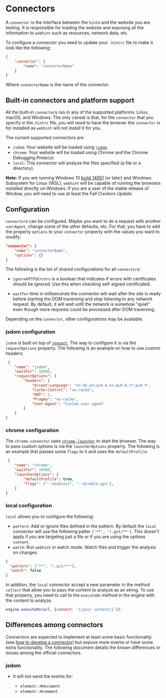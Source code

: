 # Connectors

A `connector` is the interface between the `hint`s and the website
you are testing. It is responsible for loading the website and exposing
all the information to `webhint` such as resources, network data, etc.

To configure a connector you need to update your `.hintrc` file to
make it look like the following:

```json
{
    "connector": {
        "name": "connectorName"
    }
}
```

Where `connectorName` is the name of the connector.

## Built-in connectors and platform support

All the built-in `connector`s run in any of the supported platforms:
Linux, macOS, and Windows. The only caveat is that, for the `connector`
that you specify in the`.hintrc` file, you will need to have the
browser the `connector` is for installed as `webhint` will not
install it for you.

The current supported connectors are:

* `jsdom`: Your website will be loaded using [`jsdom`][jsdom].
* `chrome`: Your website will be loaded using Chrome and the Chrome
  Debugging Protocol.
* `local`: This connector will analyze the files specified (a file
  or a directory).

**Note:** If you are running Windows 10 [build 14951][wsl-interop] (or
later) and Windows Subsystem for Linux (WSL), `webhint` will be capable
of running the browsers installed directly on Windows. If you are a
user of the stable release of Window, you will need to use at least the
*Fall Creators Update*.

## Configuration

`connector`s can be configured. Maybe you want to do a request with
another `userAgent`, change some of the other defaults, etc. For that,
you have to add the property `options` to your `connector` property
with the values you want to modify:

```json
"connector": {
    "name": "connectorName",
    "options": {}
}
```

The following is the list of shared configurations for all `connector`s:

* `ignoreHTTPSErrors` is a boolean that indicates if errors with certificates
  should be ignored. Use this when checking self-signed certificated.

* `waitFor` time in milliseconds the connector will wait after the site is
  ready before starting the DOM traversing and stop listening to any
  network request. By default, it will wait until the network is somehow
  "quiet" even though more requests could be processed after DOM traversing.

Depending on the `connector`, other configurations may be available.

### jsdom configuration

`jsdom` is built on top of [`request`][request]. The way to configure
it is via the `requestOptions` property. The following is an example
on how to use custom headers:

```json
 {
    "name": "jsdom",
    "waitFor": 10000,
    "requestOptions": {
        "headers": {
            "Accept-Language": "en-US,en;q=0.8,es;q=0.6,fr;q=0.4",
            "Cache-Control": "no-cache",
            "DNT": 1,
            "Pragma": "no-cache",
            "User-Agent": "Custom user agent"
        }
    }
}
```

### chrome configuration

The `chrome-connector` uses [`chrome-launcher`][chrome-launcher] to
start the browser. The way to pass custom options is via the
`launcherOptions` property. The following is an example that passes
some `flags` to it and uses the `defaultProfile`:

```json
 {
    "name": "chrome",
    "waitFor": 10000,
    "launcherOptions": {
        "defaultProfile": true,
        "flags": ["--headless", "--disable-gpu"],
    }
}
```

### local configuration

 `local` allows you to configure the following:

* `pattern`: Add or ignore files defined in the pattern. By default the
  `local` connector will use the following patter `['**', '!.git/**']`. This
  doesn't apply if you are targeting just a file or if you are using the
  options `content`.
* `watch`: Run `webhint` in watch mode. Watch files and trigger the analysis
  on changes.

```json
{
  "pattern": ["**", "!.git/**"],
  "watch": false
}
```

In addition, the `local` connector accept a new parameter in the
method `collect` that allow you to pass the content to analyze as an string.
To use that property, you need to call to the `executeOn` method in
the engine with the content to analyze.

```js
engine.executeOn(url, {content: '{{your content}}'});
```

## Differences among connectors

Connectors are expected to implement at least some basic functionality
(see [how to develop a connector][how to connector])
but expose more events or have some extra functionality. The following
document details the known differences or issues among the official
connectors.

### jsdom

* It will not send the events for:

  * `element::#document`
  * `element::#comment`

<!-- Link labels: -->

[how to connector]: ../../contributor-guide/how-to/connector.md
[jsdom]: https://github.com/tmpvar/jsdom
[request]: https://github.com/request/request
[chrome-launcher]: https://github.com/googlechrome/chrome-launcher
[wsl-interop]: https://msdn.microsoft.com/en-us/commandline/wsl/release_notes#build-14951
